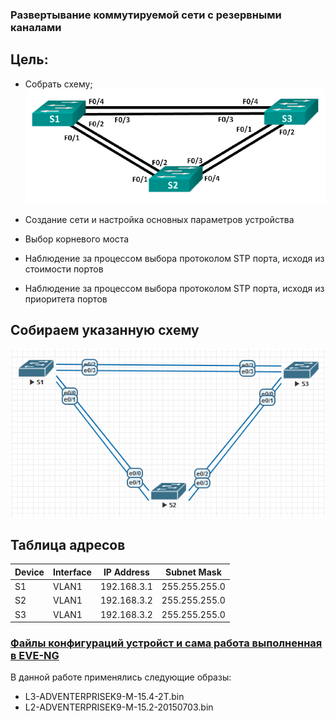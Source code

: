 ### Развертывание коммутируемой сети с резервными каналами

## Цель:

- Собрать схему;  
   ![img_1.png](img_1.PNG)   

 - Создание сети и настройка основных параметров устройства 
 - Выбор корневого моста
 - Наблюдение за процессом выбора протоколом STP порта, исходя из стоимости портов
 - Наблюдение за процессом выбора протоколом STP порта, исходя из приоритета портов


## Собираем указанную схему
![img_2.png](img_2.PNG)


## Таблица адресов
| Device  | Interface | IP Address   | Subnet Mask   |
|---------|-----------|--------------|---------------|
| S1      | VLAN1     | 192.168.3.1 | 255.255.255.0 |
| S2      | VLAN1     | 192.168.3.2 | 255.255.255.0 |
| S3      | VLAN1     | 192.168.3.2 | 255.255.255.0 |
 

### [Файлы конфигураций устройст и сама работа выполненная в EVE-NG ](https://gl.niknav.ru/otus/network_engineer_professional/-/tree/main/labs/lab02/configs)
В данной работе применялись следующие образы:
 - L3-ADVENTERPRISEK9-M-15.4-2T.bin
 - L2-ADVENTERPRISEK9-M-15.2-20150703.bin
